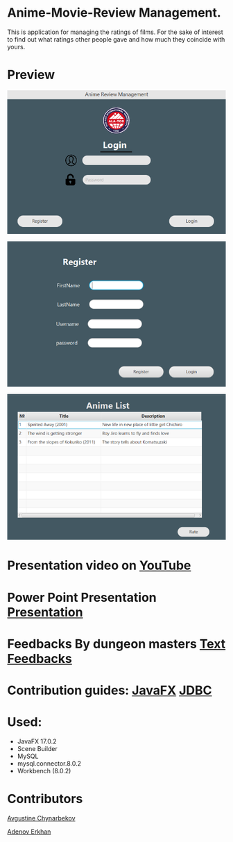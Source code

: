 # Anime-Movie-Review Management.

This is application for managing the ratings of films.
For the sake of interest to find out what ratings other people gave and how much they coincide with yours. 

# Preview
![login](https://github.com/NPaugust/FInal-Group-Project-OOP-/blob/main/screenshots/login.png)

![register](https://github.com/NPaugust/FInal-Group-Project-OOP-/blob/main/screenshots/register.png)

![animelist](https://github.com/NPaugust/FInal-Group-Project-OOP-/blob/main/screenshots/animelist.png)

# Presentation video on [YouTube](https://www.youtube.com/watch?v=iIzE9gGng40)

# Power Point Presentation [Presentation](https://github.com/NPaugust/FInal-Group-Project-OOP-/files/7824670/Final-OOP-Project.Presentation.pdf)

# Feedbacks By dungeon masters [Text Feedbacks](https://github.com/NPaugust/FInal-Group-Project-OOP-/files/7824783/Feedbacks-Final-OOP.pptx)

# Contribution guides: [JavaFX](https://www.youtube.com/watch?v=HBBtlwGpBek)  [JDBC](https://www.youtube.com/watch?v=e8g9eNnFpHQ)

# Used:
- JavaFX 17.0.2 
- Scene Builder
- MySQL 
- mysql.connector.8.0.2
- Workbench (8.0.2)

# Contributors 
[Avgustine Chynarbekov](https://github.com/NPaugust)


[Adenov Erkhan](https://github.com/GalliFrey7)
